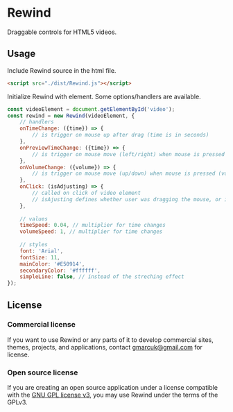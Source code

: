 # Rewind
Draggable controls for HTML5 videos. 

## Usage
Include Rewind source in the html file. 
```html
<script src="./dist/Rewind.js"></script>
```

Initialize Rewind with element. Some options/handlers are available.
```javascript
const videoElement = document.getElementById('video');
const rewind = new Rewind(videoElement, {
    // handlers
    onTimeChange: ({time}) => {
        // is trigger on mouse up after drag (time is in seconds)
    },
    onPreviewTimeChange: ({time}) => {
        // is trigger on mouse move (left/right) when mouse is pressed (time is in seconds)
    },
    onVolumeChange: ({volume}) => {
        // is trigger on mouse move (up/down) when mouse is pressed (volume 0 - 100)
    },
    onClick: (isAdjusting) => {
        // called on click of video element
        // isAjusting defines whether user was dragging the mouse, or it is just a click 
    },
    
    // values
    timeSpeed: 0.04, // multiplier for time changes
    volumeSpeed: 1, // multiplier for time changes
    
    // styles
    font: 'Arial',
    fontSize: 11,
    mainColor: '#E50914',
    secondaryColor: '#ffffff',
    simpleLine: false, // instead of the streching effect
});
```

## License 
### Commercial license
If you want to use Rewind or any parts of it to develop commercial sites, themes, projects, and applications, contact [gmarcuk@gmail.com](mailto:gmarcuk@gmail.com) for license.

### Open source license
If you are creating an open source application under a license compatible with the [GNU GPL license v3](https://www.gnu.org/licenses/gpl-3.0.html), you may use Rewind under the terms of the GPLv3.

